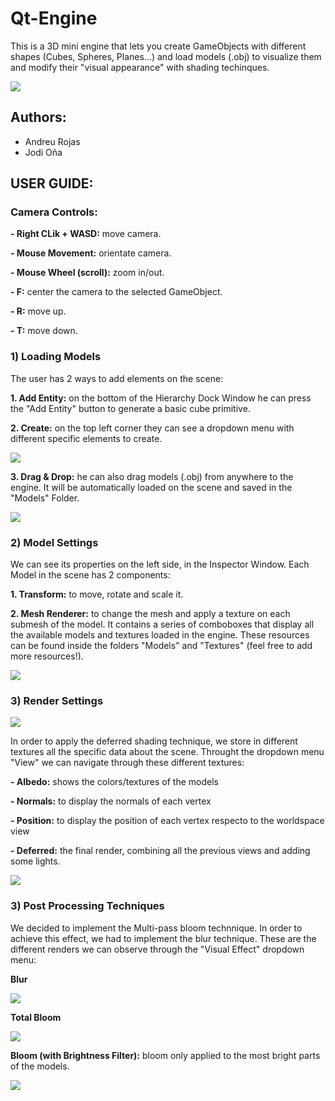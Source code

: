 # Qt-Engine
This is a 3D mini engine that lets you create GameObjects with different shapes (Cubes, Spheres, Planes...) and load models (.obj) to visualize them and modify their "visual appearance" with shading techinques.

![](https://github.com/Jordior97/Qt-Engine/blob/OpenGL-Andrew/QtScreenshots/MainWindow3D.png)

## Authors:
- Andreu Rojas
- Jodi Oña

## USER GUIDE:

### Camera Controls:

**- Right CLik + WASD:** move camera.

**- Mouse Movement:** orientate camera.

**- Mouse Wheel (scroll):** zoom in/out.

**- F:** center the camera to the selected GameObject.

**- R:** move up.

**- T:** move down.

### 1) Loading Models
The user has 2 ways to add elements on the scene:

**1. Add Entity:** on the bottom of the Hierarchy Dock Window he can press the "Add Entity" button to generate a basic  cube primitive.

**2. Create:** on the top left corner they can see a dropdown menu with different specific elements to create.
  
![](https://github.com/Jordior97/Qt-Engine/blob/OpenGL-Andrew/QtScreenshots/CreateObject.png)
  
**3. Drag & Drop:** he can also drag models (.obj) from anywhere to the engine. It will be automatically loaded on the scene and saved in the "Models" Folder.
  
![](https://github.com/Jordior97/Qt-Engine/blob/OpenGL-Andrew/QtScreenshots/Drag%26Drop.gif)

### 2) Model Settings
We can see its properties on the left side, in the Inspector Window. Each Model in the scene has 2 components:

**1. Transform:** to move, rotate and scale it.

**2. Mesh Renderer:** to change the mesh and apply a texture on each submesh of the model. It contains a series of comboboxes that display all the available models and textures loaded in the engine. These resources can be found inside the folders "Models" and "Textures" (feel free to add more resources!). 

![](https://github.com/Jordior97/Qt-Engine/blob/OpenGL-Andrew/QtScreenshots/MeshRender.gif)

### 3) Render Settings

![](https://github.com/Jordior97/Qt-Engine/blob/OpenGL-Andrew/QtScreenshots/RenderSettings.png)

In order to apply the deferred shading technique, we store in different textures all the specific data about the scene. Throught the dropdown menu "View" we can navigate through these different textures:

**- Albedo:** shows the colors/textures of the models

**- Normals:** to display the normals of each vertex

**- Position:** to display the position of each vertex respecto to the worldspace view

**- Deferred:** the final render, combining all the previous views and adding some lights.

![](https://github.com/Jordior97/Qt-Engine/blob/OpenGL-Andrew/QtScreenshots/RenderView.gif)


### 3) Post Processing Techniques
We decided to implement the Multi-pass bloom technnique. In order to achieve this effect, we had to implement the blur technique. These are the different renders we can observe through the "Visual Effect" dropdown menu:

**Blur**

![](https://github.com/Jordior97/Qt-Engine/blob/OpenGL-Andrew/QtScreenshots/Blur.png)


**Total Bloom**

![](https://github.com/Jordior97/Qt-Engine/blob/OpenGL-Andrew/QtScreenshots/Glow.png)

**Bloom (with Brightness Filter):** bloom only applied to the most bright parts of the models.

![](https://github.com/Jordior97/Qt-Engine/blob/OpenGL-Andrew/QtScreenshots/GlowBrightness.png)




  
  
